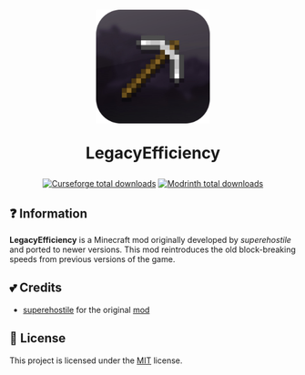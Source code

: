 <h1 align="center">
    <a href="https://github.com/2lay/LegacyEfficiency"><img src=https://github.com/2lay/LegacyEfficiency/blob/main/icon.png?raw=true" alt="Logo" width=200></a>
    <p>LegacyEfficiency</p>
</h1>

<div align="center">

[![Curseforge total downloads][dls_cf]][cf]
[![Modrinth total downloads][dls_mr]][mr]

</div>

## **❓** Information
**LegacyEfficiency** is a Minecraft mod originally developed by *superehostile* and ported to newer versions. This mod reintroduces the old block-breaking speeds from previous versions of the game.

## **💕 Credits**
- [superehostile](https://legacy.curseforge.com/members/superehostile) for the original [mod](https://legacy.curseforge.com/minecraft/mc-mods/old-efficiency-fabric)

## **📝** License
This project is licensed under the [MIT](https://github.com/2lay/LegacyEfficiency/blob/main/LICENSE) license.

[dls_cf]: https://img.shields.io/badge/dynamic/json?color=e04e14&label=CurseForge&style=for-the-badge&query=downloads.total&url=https%3A%2F%2Fapi.cfwidget.com%tbd&logo=curseforge
[dls_mr]: https://img.shields.io/modrinth/dt/4cbl3OyW?color=1bd96a&label=Modrinth&style=for-the-badge&logo=modrinth
[cf]: https://www.curseforge.com/minecraft/mc-mods/legacyefficiency
[mr]: https://modrinth.com/mod/legacyefficiency
